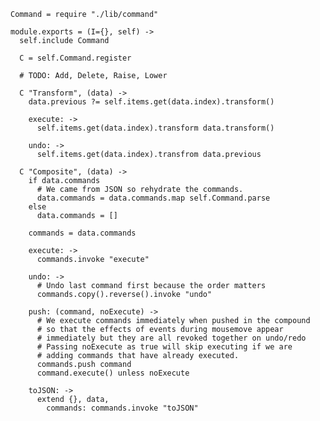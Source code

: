     Command = require "./lib/command"
    
    module.exports = (I={}, self) ->
      self.include Command
      
      C = self.Command.register

      # TODO: Add, Delete, Raise, Lower

      C "Transform", (data) ->
        data.previous ?= self.items.get(data.index).transform()

        execute: ->
          self.items.get(data.index).transform data.transform()

        undo: ->
          self.items.get(data.index).transfrom data.previous

      C "Composite", (data) ->
        if data.commands
          # We came from JSON so rehydrate the commands.
          data.commands = data.commands.map self.Command.parse
        else
          data.commands = []

        commands = data.commands

        execute: ->
          commands.invoke "execute"

        undo: ->
          # Undo last command first because the order matters
          commands.copy().reverse().invoke "undo"

        push: (command, noExecute) ->
          # We execute commands immediately when pushed in the compound
          # so that the effects of events during mousemove appear
          # immediately but they are all revoked together on undo/redo
          # Passing noExecute as true will skip executing if we are
          # adding commands that have already executed.
          commands.push command
          command.execute() unless noExecute

        toJSON: ->
          extend {}, data,
            commands: commands.invoke "toJSON"
